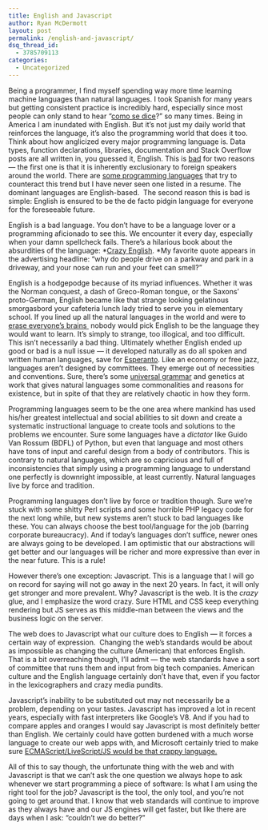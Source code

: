 ```yaml
---
title: English and Javascript
author: Ryan McDermott
layout: post
permalink: /english-and-javascript/
dsq_thread_id:
  - 3785709113
categories:
  - Uncategorized
---
```

Being a programmer, I find myself spending way more time learning machine languages than natural languages. I took Spanish for many years but getting consistent practice is incredibly hard, especially since most people can only stand to hear &#8220;[como se dice][1]?&#8221; so many times. Being in America I am inundated with English. But it&#8217;s not just my daily world that reinforces the language, it&#8217;s also the programming world that does it too. Think about how anglicized every major programming language is. Data types, function declarations, libraries, documentation and Stack Overflow posts are all written in, you guessed it, English. This is [bad][2] for two reasons &#8212; the first one is that it is inherently exclusionary to foreign speakers around the world. There are [some programming languages][3] that try to counteract this trend but I have never seen one listed in a resume. The dominant languages are English-based.  The second reason this is bad is simple: English is ensured to be the de facto pidgin language for everyone for the foreseeable future.

English is a bad language. You don&#8217;t have to be a language lover or a programming aficionado to see this. We encounter it every day, especially when your damn spellcheck fails. There&#8217;s a hilarious book about the absurdities of the language: *[Crazy English][4]. *My favorite quote appears in the advertising headline: &#8220;why do people drive on a parkway and park in a driveway, and your nose can run and your feet can smell?&#8221;

English is a hodgepodge because of its myriad influences. Whether it was the Norman conquest, a dash of Greco-Roman tongue, or the Saxons&#8217; proto-German, English became like that strange looking gelatinous smorgasbord your cafeteria lunch lady tried to serve you in elementary school. If you lined up all the natural languages in the world and were to[ erase everyone&#8217;s brains ][5] nobody would pick English to be the language they would want to learn. It&#8217;s simply to strange, too illogical, and too difficult. This isn&#8217;t necessarily a bad thing. Ultimately whether English ended up good or bad is a null issue &#8212; it developed naturally as do all spoken and written human languages, save for [Esperanto][6]. Like an economy or free jazz, languages aren&#8217;t designed by committees. They emerge out of necessities and conventions. Sure, there&#8217;s some [universal grammar][7] and genetics at work that gives natural languages some commonalities and reasons for existence, but in spite of that they are relatively chaotic in how they form.

Programming languages seem to be the one area where mankind has used his/her greatest intellectual and social abilities to sit down and create a systematic instructional language to create tools and solutions to the problems we encounter. Sure some languages have a *dictator* like Guido Van Rossum (BDFL) of Python, but even that language and most others have tons of input and careful design from a body of contributors. This is contrary to natural languages, which are so capricious and full of inconsistencies that simply using a programming language to understand one perfectly is downright impossible, at least currently. Natural languages live by force and tradition.

Programming languages don&#8217;t live by force or tradition though. Sure we&#8217;re stuck with some shitty Perl scripts and some horrible PHP legacy code for the next long while, but new systems aren&#8217;t stuck to bad languages like these. You can always choose the best tool/language for the job (barring corporate bureaucracy). And if today&#8217;s languages don&#8217;t suffice, newer ones are always going to be developed. I am optimistic that our abstractions will get better and our languages will be richer and more expressive than ever in the near future. This is a rule!

However there&#8217;s one exception: Javascript. This is a language that I will go on record for saying will not go away in the next 20 years. In fact, it will only get stronger and more prevalent. Why? Javascript is the web. It is the *crazy* glue, and I emphasize the word crazy. Sure HTML and CSS keep everything rendering but JS serves as this middle-man between the views and the business logic on the server.

The web does to Javascript what our culture does to English &#8212; it forces a certain way of expression.  Changing the web&#8217;s standards would be about as impossible as changing the culture (American) that enforces English. That is a bit overreaching though, I&#8217;ll admit &#8212; the web standards have a sort of committee that runs them and input from big tech companies. American culture and the English language certainly don&#8217;t have that, even if you factor in the lexicographers and crazy media pundits.

Javascript&#8217;s inability to be substituted out may not necessarily be a problem, depending on your tastes. Javascript has improved a lot in recent years, especially with fast interpreters like Google&#8217;s V8. And if you had to compare apples and oranges I would say Javascript is most definitely better than English. We certainly could have gotten burdened with a much worse language to create our web apps with, and Microsoft certainly tried to make sure [ECMAScript/LiveScript/JS would be that crappy language.][8]

All of this to say though, the unfortunate thing with the web and with Javascript is that we can&#8217;t ask the one question we always hope to ask whenever we start programming a piece of software: Is what I am using the right tool for the job? Javascript is the tool, the only tool, and you&#8217;re not going to get around that. I know that web standards will continue to improve as they always have and our JS engines will get faster, but like there are days when I ask: &#8220;couldn&#8217;t we do better?&#8221;

 [1]: http://translate.google.com/#es/en/%C2%BFc%C3%B3mo%20se%20dice
 [2]: http://www.codinghorror.com/blog/2009/03/the-ugly-american-programmer.html
 [3]: http://en.wikipedia.org/wiki/Non-English-based_programming_languages
 [4]: http://www.amazon.com/Crazy-English-Richard-Lederer/dp/0671023233
 [5]: http://goodbadaverage.files.wordpress.com/2012/07/tommy-lee-jones-will-smith-men-in-black-3-memory-eraser.jpg
 [6]: http://en.wikipedia.org/wiki/Esperanto
 [7]: http://en.wikipedia.org/wiki/Universal_grammar
 [8]: http://www.paulgraham.com/microsoft.html